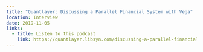 ```yaml
---
title: "Quantlayer: Discussing a Parallel Financial System with Vega"
location: Interview
date: 2019-11-05
links:
  - title: Listen to this podcast
    link: https://quantlayer.libsyn.com/discussing-a-parallel-financial-system-with-barney-mannerings-from-vega-protocol
---
```

